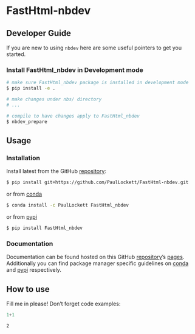 # FastHtml-nbdev


<!-- WARNING: THIS FILE WAS AUTOGENERATED! DO NOT EDIT! -->

## Developer Guide

If you are new to using `nbdev` here are some useful pointers to get you
started.

### Install FastHtml_nbdev in Development mode

``` sh
# make sure FastHtml_nbdev package is installed in development mode
$ pip install -e .

# make changes under nbs/ directory
# ...

# compile to have changes apply to FastHtml_nbdev
$ nbdev_prepare
```

## Usage

### Installation

Install latest from the GitHub
[repository](https://github.com/PaulLockett/FastHtml-nbdev):

``` sh
$ pip install git+https://github.com/PaulLockett/FastHtml-nbdev.git
```

or from [conda](https://anaconda.org/PaulLockett/FastHtml-nbdev)

``` sh
$ conda install -c PaulLockett FastHtml_nbdev
```

or from [pypi](https://pypi.org/project/FastHtml-nbdev/)

``` sh
$ pip install FastHtml_nbdev
```

### Documentation

Documentation can be found hosted on this GitHub
[repository](https://github.com/PaulLockett/FastHtml-nbdev)’s
[pages](https://PaulLockett.github.io/FastHtml-nbdev/). Additionally you
can find package manager specific guidelines on
[conda](https://anaconda.org/PaulLockett/FastHtml-nbdev) and
[pypi](https://pypi.org/project/FastHtml-nbdev/) respectively.

## How to use

Fill me in please! Don’t forget code examples:

``` python
1+1
```

    2
